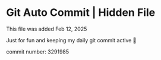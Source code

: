 # Git Auto Commit | Hidden File

This file was added Feb 12, 2025

Just for fun and keeping my daily git commit active 🤪

commit number: 3291985
